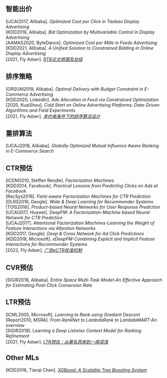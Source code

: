  ## 智能出价
 [IJCAI2017, Alibaba]. *Optimized Cost per Click in Taobao Display Advertising*   
 [KDD2019, Alibaba]. *Bid Optimization by Multivariable Control in Display Advertising*  
 [AAMAS2020, ByteDance]. *Optimized Cost per Mille in Feeds Advertising*   
 [KDD2021, Alibaba]. *A Unified Solution to Constrained Bidding in Online Display Advertising*      
 [2021, Fly Adser]. *[RTB论文梳理及总结](https://fly-adser.top/2021/12/29/RTBpapers/)*
 
 ## 排序策略
 [ORSUM2019, Alibaba]. *Optimal Delivery with Budget Constraint in E-Commerce Advertising*    
 [KDD2020, LinkedIn]. *Ads Allocation in Feed via Constrained Optimization*    
 [2020, KuaiShou]. *Cold Start on Online Advertising Platforms: Data-Driven Algorithms and Field Experiments*    
 [2021, Fly Adser]. *[多约束条件下的排序算法设计](https://fly-adser.top/2021/12/29/sortEquation/)*
 
 ## 重排算法
 [IJCAJ2018, Alibaba]. *Globally Optimized Mutual Influence Aware Ranking in E-Commerce Search*  
 
 ## CTR预估
 [ICDM2010, Steffen Rendle]. *Factorization Machines*   
 [KDD2014, Facebook]. *Practical Lessons from Predicting Clicks on Ads at Facebook*  
 [RecSys2016]. *Field-aware Factorization Machines for CTR Prediction*      
 [DLRS2016, Geogle]. *Wide & Deep Learning for Recommender Systems*  
 [TOIS2016]. *Product-based Neural Networks for User Response Prediction*  
 [IJCAI2017, Huawei]. *DeepFM: A Factorization-Machine based Neural Network for CTR Prediction*  
 [IJCAJ2017]. Attentional *Factorization Machines-Learning the Weight of Feature Interactions via Attention Networks*  
 [KDD2017, Geogle]. *Deep & Cross Network for Ad Click Predictions*  
 [KDD2018, Microsoft]. *xDeepFM-Combining Explicit and Implicit Feature Interactions for Recommender Systems*  
 [2022, Fly Adser]. *[广告pCTR校准机制](https://fly-adser.top/2022/01/20/ctrcali/)*
 
 ## CVR预估
 [SIGIR2018, Alibaba]. *Entire Space Multi-Task Model-An Effective Approach for Estimating Post-Click Conversion Rate*
 
 ## LTR预估
 [ICML2005, Microsoft]. *Learning to Rank using Gradient Descent*  
 [Report2010, MSRA]. *From RankNet to LambdaRank to LambdaMART-An overview*  
 [SIGIR2018]. Learning *a Deep Listwise Context Model for Ranking Refinement*  
 [2021, Fly Adser]. *[LTR预估：从慕名而来到一探深浅](https://fly-adser.top/2021/12/30/LTRpartA/)*
 
 ## Other MLs 
 [KDD2016, Tianqi Chen]. *[XGBoost: A Scalable Tree Boosting System](https://fly-adser.top/2022/01/09/xgboost/)*
